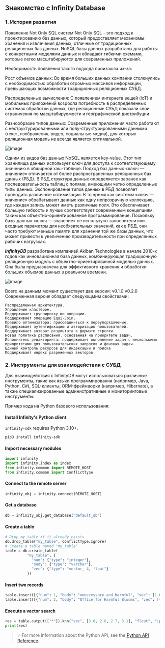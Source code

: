 ## Знакомство с Infinity Database
### 1. История развития
Появление Not Only SQL систем
Not Only SQL - это подход к проектированию баз данных, который предоставляет механизмы хранения и извлечения данных, отличные от традиционных реляционных баз данных. NoSQL базы данных разработаны для работы с конкретными моделями данных и обладают гибкими схемами, которые легко масштабируются для современных приложений.

Необоримость появления такого подхода произошла из-за:

Рост объемов данных: Во время больших данных компании столкнулись с необходимостью обработки огромных массивов информации, превышающих возможности традиционных реляционных СУБД.

Распределенные вычисления: С появлением интернета вещей (IoT) и мобильных приложений возросла потребность в распределенных системах обработки данных, где реляционные СУБД показали свои ограничения по масштабируемости и географической дистрибуции

Разнообразие типов данных: Современные приложения часто работают с неструктурированными или полу-структурированными данными (текст, изображения, видео, социальные медиа), для которых реляционная модель не всегда является оптимальной.

![image](https://github.com/Aidaricus/MiptSDB/assets/108796735/61d0f153-baa5-4dcf-8923-43563bf590f5)


Одним из видов баз данных NoSQL является key-value. Этот тип хранилища данных использует ключ для доступа к соответствующему значению в обширной хэш-таблице. Подход баз данных «ключ — значение» отличается от более распространенных реляционных баз данных (РБД). В РБД структура данных определяется заранее как последовательность таблиц с полями, имеющими четко определенные типы данных. Экспонирование типов данных в РБД позволяет проводить различные оптимизации. В то время как системы «ключ — значение» обрабатывают данные как одну непрозрачную коллекцию, где каждая запись может иметь различные поля. Это обеспечивает большую гибкость и лучше соответствует современным концепциям, таким как объектно-ориентированное программирование. Поскольку базы данных «ключ — значение» не используют заполнители или входные параметры для необязательных значений, как в РБД, они часто требуют меньше памяти для хранения той же базы данных, что может привести к увеличению производительности при определенных рабочих нагрузках.


 ***InfinityDB*** разработана компанией Akiban Technologies в начале 2010-х годов как инновационная база данных, комбинирующая традиционную реляционную модель с объектно-ориентированной моделью данных. Она была предназначена для эффективного хранения и обработки больших объемов данных в реальном времени.

![image](https://github.com/Aidaricus/MiptSDB/assets/108796735/db267e4a-ef6c-4c50-952b-a191e7498a7f)

Всего на данным момент существует две версии: v0.1.0 v0.2.0
Современная версия обладает следующмим свойствами:
    
    Распределенная архитектура.
    Управление кластером.
    Поддерживает группировку по операции.
    Поддерживает операцию Equi-Join.
    Правило оптимизатора: присоединиться к переупорядочению.
    Поддерживает аутентификацию и авторизацию пользователей.
    Поддерживает возврат результата в формате стрелки.
    Новая политика расписания, основанная на приоритете задач.
    Исполнитель рефакторинга: поддерживает выполнение задач с несколькими приоритетами для пользовательских запросов и фоновых задач.
    Единый контроль ресурсов для индексации и поиска
    Поддерживает индекс разреженных векторов


### 2. Инструменты для взаимодействия с СУБД
Для взаимодействия с InfinityDB могут использоваться различные инструменты, такие как языки программирования (например, Java, Python, C#), SQL-клиенты, ORM-фреймворки (например, Hibernate), а также специализированные административные и мониторинговые инструменты.

Пример кода на Python базового использования: 
#### Install Infinity's Python client

`infinity-sdk` requires Python 3.10+.

```bash
pip3 install infinity-sdk
```

#### Import necessary modules

```python
import infinity
import infinity.index as index
from infinity.common import REMOTE_HOST
from infinity.common import ConflictType
```



#### Connect to the remote server

```python
infinity_obj = infinity.connect(REMOTE_HOST)
```


#### Get a database

```python
db = infinity_obj.get_database("default_db")
```


####  Create a table

```python
# Drop my_table if it already exists
db.drop_table("my_table", ConflictType.Ignore)
# Create a table named "my_table"
table = db.create_table(
          "my_table", {
            "num": {"type": "integer"}, 
            "body": {"type": "varchar"},
            "vec": {"type": "vector, 4, float"}
          })
```


#### Insert two records 

```python
table.insert([{"num": 1, "body": "unnecessary and harmful", "vec": [1.0, 1.2, 0.8, 0.9]}])
table.insert([{"num": 2, "body": "Office for Harmful Blooms", "vec": [4.0, 4.2, 4.3, 4.5]}])
```


#### Execute a vector search

```python
res = table.output(["*"]).knn("vec", [3.0, 2.8, 2.7, 3.1], "float", "ip", 2).to_pl()
print(res)
```

> 💡 For more information about the Python API, see the [Python API Reference](docs/references/pysdk_api_reference.md).
